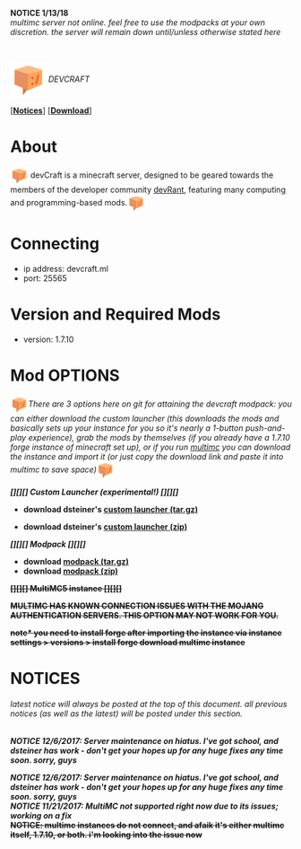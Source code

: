 <p><b>NOTICE 1/13/18</b><br />
<i> multimc server not online. feel free to use the modpacks at your own discretion. the server will remain down until/unless otherwise stated here</i></p>
<br />
<p><img src="https://raw.githubusercontent.com/parkcitymedia/devCraft/master/devStuff/devcraft64.png" align="center"> <i>DEVCRAFT</i></p>
<p> [<b><a href="https://github.com/parkcitymedia/devCraft/blob/master/README.md#notices">Notices</a></b>] [<b><a href="https://github.com/parkcitymedia/devCraft/blob/master/README.md#mod-options">Download</a></b>]

# About
<img src="https://raw.githubusercontent.com/parkcitymedia/devCraft/master/devStuff/devcraft32.png" align="center"> devCraft is a minecraft server, designed to be geared towards the members of the developer community <a href="https://devrant.io">devRant</a>, featuring many computing and programming-based mods.<img src="https://raw.githubusercontent.com/parkcitymedia/devCraft/master/devStuff/devcraft32.png" align="center">

# Connecting
- ip address: devcraft.ml
- port: 25565

# Version and Required Mods
- version: 1.7.10

# Mod OPTIONS
<p><img src="https://raw.githubusercontent.com/parkcitymedia/devCraft/master/devStuff/devcraft32.png" align="center"><i>There are 3 options here on git for attaining the devcraft modpack: you can either download the custom launcher (this downloads the mods and basically sets up your instance for you so it's nearly a 1-button push-and-play experience), grab the mods by themselves (if you already have a 1.7.10 forge instance of minecraft set up), or if you run <a href="https://multimc.org/">multimc</a> you can download the instance and import it (or just copy the download link and paste it into multimc to save space)</b></i><img src="https://raw.githubusercontent.com/parkcitymedia/devCraft/master/devStuff/devcraft32.png" align="center"></p>
<p><b><i>[][][] Custom Launcher (experimental!) [][][]</i></p>

- download dsteiner's <a href="https://github.com/parkcitymedia/devCraft/raw/master/devStuff/CUSTOM-LAUNCHER.tar.gz">custom launcher (tar.gz)</a>

- download dsteiner's <a href ="https://github.com/parkcitymedia/devCraft/raw/master/devStuff/CUSTOM-LAUNCHER.zip">custom launcher (zip)</a>

<p><b><i>[][][] Modpack [][][]</p></b></i>

- download <a href="https://github.com/parkcitymedia/devCraft/raw/master/devStuff/mods.tar.gz">modpack (tar.gz)</a>
- download <a href ="https://github.com/parkcitymedia/devCraft/raw/master/devStuff/mods.zip">modpack (zip)</a>

~~[][][] MultiMC5 instance [][][]~~


~~MULTIMC HAS KNOWN CONNECTION ISSUES WITH THE MOJANG AUTHENTICATION SERVERS. THIS OPTION MAY NOT WORK FOR YOU.~~

~~note* you need to install forge after importing the instance via instance settings > versions > install forge
download multimc instance~~

# NOTICES
<h6>latest notice will <i>always</i> be posted at the top of this document. all previous notices (as well as the latest) will be posted under this section.</h6>

<b><i>NOTICE 12/6/2017: Server maintenance on hiatus. I've got school, and dsteiner has work - don't get your hopes up for any huge fixes any time soon. sorry, guys</i></b>

<b><i>NOTICE 12/6/2017: Server maintenance on hiatus. I've got school, and dsteiner has work - don't get your hopes up for any huge fixes any time soon. sorry, guys</i></b>
<br />
<i>NOTICE 11/21/2017: MultiMC not supported right now due to its issues; working on a fix</i>
<br />
<del>NOTICE: multimc instances do not connect, and afaik it's either multimc itself, 1.7.10, or both. i'm looking into the issue now</del>

